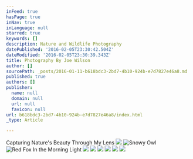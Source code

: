 ```yaml
---
inFeed: true
hasPage: true
inNav: true
inLanguage: null
starred: true
keywords: []
description: Nature and Wildlife Photography
datePublished: '2016-02-05T23:30:42.504Z'
dateModified: '2016-02-05T23:30:39.343Z'
title: Photography By Joe Wilson
author: []
sourcePath: _posts/2016-01-11-b618bdc3-2bd7-4b10-924b-e7d7827e46a8.md
published: true
authors: []
publisher:
  name: null
  domain: null
  url: null
  favicon: null
url: b618bdc3-2bd7-4b10-924b-e7d7827e46a8/index.html
_type: Article

---
```

Capturing Nature's Beauty Through My Lens
![](https://s3-us-west-2.amazonaws.com/the-grid-img/p/32973fcc0aa359c1a72a4cd7ba61d3ddecd15851.jpg)
![Snowy Owl](https://s3-us-west-2.amazonaws.com/the-grid-img/p/37072f7cab05946a6ca11d2f390025992d644897.jpg)
![Red Fox In the Morning Light](https://s3-us-west-2.amazonaws.com/the-grid-img/p/90a20783c502b08003094da2cb8bff741bcdd0e6.jpg)
![](https://s3-us-west-2.amazonaws.com/the-grid-img/p/23d77b61d6117d57f9b8dc5f217d3b4e953fab7c.jpg)
![](https://s3-us-west-2.amazonaws.com/the-grid-img/p/e2ee23ade291a34b12db1234a73ea05be855263f.jpg)
![](https://s3-us-west-2.amazonaws.com/the-grid-img/p/adbf7b94aa6f253e2e4787f64f9c4aada94d0a1b.jpg)
![](https://s3-us-west-2.amazonaws.com/the-grid-img/p/080cf40abc86f44c5ffe58f524e3cb9ba3baf495.jpg)
![](https://s3-us-west-2.amazonaws.com/the-grid-img/p/7efa8d4f1ea3bc9c1c0c3e27be7964bae658288f.jpg)
![](https://the-grid-user-content.s3-us-west-2.amazonaws.com/5318ee37-e7b8-4dc2-a4de-d9f5770a9d27.jpg)